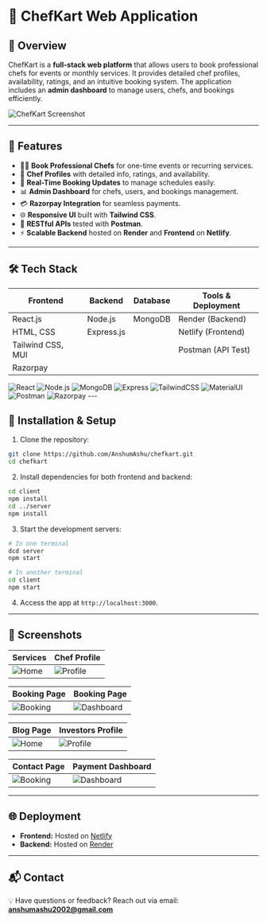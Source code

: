 # 🍳 ChefKart Web Application

## 📌 Overview

ChefKart is a **full-stack web platform** that allows users to book professional chefs for events or monthly services. It provides detailed chef profiles, availability, ratings, and an intuitive booking system. The application includes an **admin dashboard** to manage users, chefs, and bookings efficiently.

![ChefKart Screenshot](./images/home.png)

---

## 🚀 Features

* 👨‍🍳 **Book Professional Chefs** for one-time events or recurring services.
* 📝 **Chef Profiles** with detailed info, ratings, and availability.
* 📆 **Real-Time Booking Updates** to manage schedules easily.
* 📊 **Admin Dashboard** for chefs, users, and bookings management.
* 💳 **Razorpay Integration** for seamless payments.
* 🌐 **Responsive UI** built with **Tailwind CSS**.
* 🔗 **RESTful APIs** tested with **Postman**.
* ⚡ **Scalable Backend** hosted on **Render** and **Frontend** on **Netlify**.

---

## 🛠️ Tech Stack

| Frontend          | Backend    | Database | Tools & Deployment |
| ----------------- | ---------- | -------- | ------------------ |
| React.js          | Node.js    | MongoDB  | Render (Backend)   |
| HTML, CSS         | Express.js |          | Netlify (Frontend) |
| Tailwind CSS, MUI |            |          | Postman (API Test) |
| Razorpay          |            |          |                    |

![React](https://raw.githubusercontent.com/devicons/devicon/master/icons/react/react-original-wordmark.svg) ![Node.js](https://raw.githubusercontent.com/devicons/devicon/master/icons/nodejs/nodejs-original-wordmark.svg) ![MongoDB](https://raw.githubusercontent.com/devicons/devicon/master/icons/mongodb/mongodb-original-wordmark.svg) ![Express](https://raw.githubusercontent.com/devicons/devicon/master/icons/express/express-original.svg) ![TailwindCSS](https://raw.githubusercontent.com/devicons/devicon/master/icons/tailwindcss/tailwindcss-plain.svg) ![MaterialUI](https://v4.mui.com/static/logo.png) ![Postman](https://www.vectorlogo.zone/logos/getpostman/getpostman-icon.svg) ![Razorpay](https://upload.wikimedia.org/wikipedia/commons/8/89/Razorpay_logo.svg) ---

## 🔧 Installation & Setup

1. Clone the repository:

```bash
git clone https://github.com/AnshumAshu/chefkart.git
cd chefkart
```

2. Install dependencies for both frontend and backend:

```bash
cd client
npm install
cd ../server
npm install
```

3. Start the development servers:

```bash
# In one terminal
dcd server
npm start

# In another terminal
cd client
npm start
```

4. Access the app at `http://localhost:3000`.

---

## 📸 Screenshots

| Services                           | Chef Profile                              |
| ----------------------------------- | ----------------------------------------- |
| ![Home](./images/services.png.png) | ![Profile](./images/register.png) |

| Booking Page                              | Booking Page                                  |
| ----------------------------------------- | --------------------------------------------- |
| ![Booking](./images/time.png) | ![Dashboard](./images/chef.png) |

| Blog Page                           | Investors Profile                              |
| ----------------------------------- | ----------------------------------------- |
| ![Home](./images/blog.png) | ![Profile](./images/stake.png) |

| Contact Page                              | Payment Dashboard                               |
| ----------------------------------------- | --------------------------------------------- |
| ![Booking](./images/contact.png) | ![Dashboard](./images/razerpay.png) |

---

## 🌐 Deployment

* **Frontend:** Hosted on [Netlify](https://www.netlify.com/)
* **Backend:** Hosted on [Render](https://render.com/)

---

## 📬 Contact

💡 Have questions or feedback? Reach out via email: **[anshumashu2002@gmail.com](mailto:anshumashu2002@gmail.com)**
